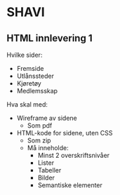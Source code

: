 # SHAVI

## HTML innlevering 1

Hvilke sider:

* Fremside
* Utlånssteder
* Kjøretøy
* Medlemsskap

Hva skal med:

* Wireframe av sidene
  * Som pdf
* HTML-kode for sidene, uten CSS
  * Som zip
  * Må inneholde:
    * Minst 2 overskriftsnivåer
    * Lister
    * Tabeller
    * Bilder
    * Semantiske elementer


